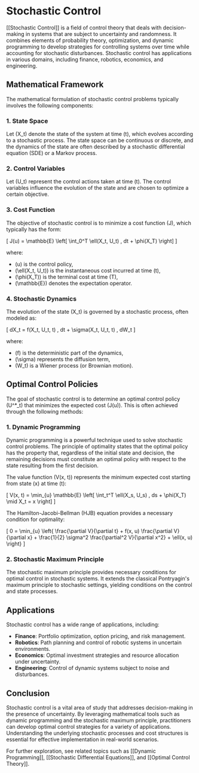 
# Stochastic Control

[[Stochastic Control]] is a field of control theory that deals with decision-making in systems that are subject to uncertainty and randomness. It combines elements of probability theory, optimization, and dynamic programming to develop strategies for controlling systems over time while accounting for stochastic disturbances. Stochastic control has applications in various domains, including finance, robotics, economics, and engineering.

## Mathematical Framework

The mathematical formulation of stochastic control problems typically involves the following components:

### 1. State Space

Let \(X_t\) denote the state of the system at time \(t\), which evolves according to a stochastic process. The state space can be continuous or discrete, and the dynamics of the state are often described by a stochastic differential equation (SDE) or a Markov process.

### 2. Control Variables

Let \(U_t\) represent the control actions taken at time \(t\). The control variables influence the evolution of the state and are chosen to optimize a certain objective.

### 3. Cost Function

The objective of stochastic control is to minimize a cost function \(J\), which typically has the form:

\[
J(u) = \mathbb{E} \left[ \int_0^T \ell(X_t, U_t) \, dt + \phi(X_T) \right]
\]

where:
- \(u\) is the control policy,
- \(\ell(X_t, U_t)\) is the instantaneous cost incurred at time \(t\),
- \(\phi(X_T)\) is the terminal cost at time \(T\),
- \(\mathbb{E}\) denotes the expectation operator.

### 4. Stochastic Dynamics

The evolution of the state \(X_t\) is governed by a stochastic process, often modeled as:

\[
dX_t = f(X_t, U_t, t) \, dt + \sigma(X_t, U_t, t) \, dW_t
\]

where:
- \(f\) is the deterministic part of the dynamics,
- \(\sigma\) represents the diffusion term,
- \(W_t\) is a Wiener process (or Brownian motion).

## Optimal Control Policies

The goal of stochastic control is to determine an optimal control policy \(U^*_t\) that minimizes the expected cost \(J(u)\). This is often achieved through the following methods:

### 1. Dynamic Programming

Dynamic programming is a powerful technique used to solve stochastic control problems. The principle of optimality states that the optimal policy has the property that, regardless of the initial state and decision, the remaining decisions must constitute an optimal policy with respect to the state resulting from the first decision.

The value function \(V(x, t)\) represents the minimum expected cost starting from state \(x\) at time \(t\):

\[
V(x, t) = \min_{u} \mathbb{E} \left[ \int_t^T \ell(X_s, U_s) \, ds + \phi(X_T) \mid X_t = x \right]
\]

The Hamilton-Jacobi-Bellman (HJB) equation provides a necessary condition for optimality:

\[
0 = \min_{u} \left\{ \frac{\partial V}{\partial t} + f(x, u) \frac{\partial V}{\partial x} + \frac{1}{2} \sigma^2 \frac{\partial^2 V}{\partial x^2} + \ell(x, u) \right\}
\]

### 2. Stochastic Maximum Principle

The stochastic maximum principle provides necessary conditions for optimal control in stochastic systems. It extends the classical Pontryagin's maximum principle to stochastic settings, yielding conditions on the control and state processes.

## Applications

Stochastic control has a wide range of applications, including:

- **Finance**: Portfolio optimization, option pricing, and risk management.
- **Robotics**: Path planning and control of robotic systems in uncertain environments.
- **Economics**: Optimal investment strategies and resource allocation under uncertainty.
- **Engineering**: Control of dynamic systems subject to noise and disturbances.

## Conclusion

Stochastic control is a vital area of study that addresses decision-making in the presence of uncertainty. By leveraging mathematical tools such as dynamic programming and the stochastic maximum principle, practitioners can develop optimal control strategies for a variety of applications. Understanding the underlying stochastic processes and cost structures is essential for effective implementation in real-world scenarios.

For further exploration, see related topics such as [[Dynamic Programming]], [[Stochastic Differential Equations]], and [[Optimal Control Theory]].
